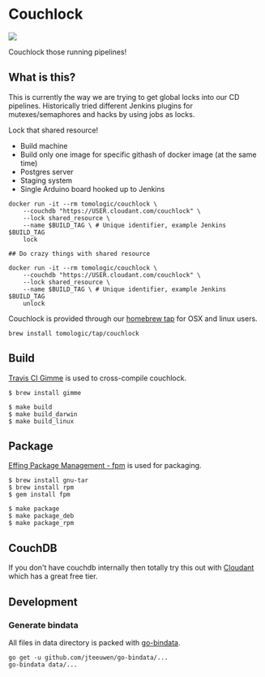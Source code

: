 # Couchlock

[![](https://badge.imagelayers.io/tomologic/couchlock:latest.svg)](https://imagelayers.io/?images=tomologic/couchlock:latest 'Get your own badge on imagelayers.io')

Couchlock those running pipelines!

## What is this?

This is currently the way we are trying to get global locks into our CD pipelines. Historically tried different Jenkins plugins for mutexes/semaphores and hacks by using jobs as locks. 

Lock that shared resource!

- Build machine
- Build only one image for specific githash of docker image (at the same time)
- Postgres server
- Staging system
- Single Arduino board hooked up to Jenkins

```
docker run -it --rm tomologic/couchlock \
    --couchdb "https://USER.cloudant.com/couchlock" \
    --lock shared_resource \
    --name $BUILD_TAG \ # Unique identifier, example Jenkins $BUILD_TAG
    lock

## Do crazy things with shared resource

docker run -it --rm tomologic/couchlock \
    --couchdb "https://USER.cloudant.com/couchlock" \
    --lock shared_resource \
    --name $BUILD_TAG \ # Unique identifier, example Jenkins $BUILD_TAG
    unlock
```

Couchlock is provided through our [homebrew tap](https://github.com/tomologic/homebrew-tap) for OSX and linux users.

```
brew install tomologic/tap/couchlock
```

## Build

[Travis CI Gimme](https://github.com/travis-ci/gimme) is used to cross-compile couchlock.

```
$ brew install gimme
```

```
$ make build
$ make build_darwin
$ make build_linux
```

## Package

[Effing Package Management - fpm](https://github.com/jordansissel/fpm) is used for packaging.

```
$ brew install gnu-tar
$ brew install rpm
$ gem install fpm
```

```
$ make package
$ make package_deb
$ make package_rpm
```

## CouchDB

If you don't have couchdb internally then totally try this out with [Cloudant](https://cloudant.com/) which has a great free tier.

## Development

### Generate bindata

All files in data directory is packed with [go-bindata](https://github.com/jteeuwen/go-bindata).

```
go get -u github.com/jteeuwen/go-bindata/...
go-bindata data/...
```
